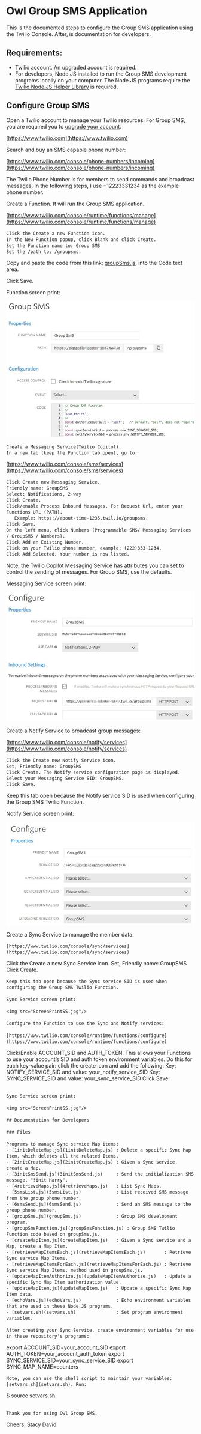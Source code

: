 # Owl Group SMS Application

This is the documented steps to configure the Group SMS application using the Twilio Console.
After, is documentation for developers.

## Requirements:

- Twilio account. An upgraded account is required.
- For developers, Node.JS installed to run the Group SMS development programs locally on your computer.
The Node.JS programs require the [Twilio Node.JS Helper Library](https://www.twilio.com/docs/libraries/node) is required.

## Configure Group SMS

Open a Twilio account to manage your Twilio resources.
For Group SMS, you are required you to [upgrade your account](https://support.twilio.com/hc/en-us/articles/223183208-Upgrading-to-a-paid-Twilio-Account).

[https://www.twilio.com](https://www.twilio.com)


Search and buy an SMS capable phone number:

[https://www.twilio.com/console/phone-numbers/incoming](https://www.twilio.com/console/phone-numbers/incoming)

The Twilio Phone Number is for members to send commands and broadcast messages.
In the following steps, I use +12223331234 as the example phone number.

Create a Function. It will run the Group SMS application.

[https://www.twilio.com/console/runtime/functions/manage](https://www.twilio.com/console/runtime/functions/manage)
````
Click the Create a new Function icon.
In the New Function popup, click Blank and click Create.
Set the Function name to: Group SMS
Set the /path to: /groupsms.
````
Copy and paste the code from this link: [groupSms.js](groupSms.js), into the Code text area.

Click Save.

Function screen print:

<img src="ScreenPrintFunction.jpg"/>

````
Create a Messaging Service(Twilio Copilot).
In a new tab (keep the Function tab open), go to:
````
[https://www.twilio.com/console/sms/services](https://www.twilio.com/console/sms/services)
````
Click Create new Messaging Service.
Friendly name: GroupSMS
Select: Notifications, 2-way
Click Create.
Click/enable Process Inbound Messages. For Request Url, enter your Functions URL (PATH).
   Example: https://about-time-1235.twil.io/groupsms.
Click Save.
On the left menu, click Numbers (Programmable SMS/ Messaging Services / GroupSMS / Numbers).
Click Add an Existing Number.
Click on your Twilio phone number, example: (222)333-1234.
Click Add Selected. Your number is now listed.
````
Note, the Twilio Copilot Messaging Service has attributes you can set to control the sending of messages. For Group SMS, use the defaults.

Messaging Service screen print:

<img src="ScreenPrintMS.jpg"/>

Create a Notify Service to broadcast group messages:

[https://www.twilio.com/console/notify/services](https://www.twilio.com/console/notify/services)
````
Click the Create new Notify Service icon.
Set, Friendly name: GroupSMS
Click Create. The Notify service configuration page is displayed.
Select your Messaging Service SID: GroupSMS.
Click Save.
````
Keep this tab open because the Notify service SID is used when configuring the Group SMS Twilio Function.

Notify Service screen print:

<img src="ScreenPrintNS.jpg"/>

Create a Sync Service to manage the member data:
````
[https://www.twilio.com/console/sync/services](https://www.twilio.com/console/sync/services)
````
Click the Create a new Sync Service icon.
Set, Friendly name: GroupSMS
Click Create.
````
Keep this tab open because the Sync service SID is used when configuring the Group SMS Twilio Function.

Sync Service screen print:

<img src="ScreenPrintSS.jpg"/>

Configure the Function to use the Sync and Notify services:

[https://www.twilio.com/console/runtime/functions/configure](https://www.twilio.com/console/runtime/functions/configure)
````
Click/Enable ACCOUNT_SID and AUTH_TOKEN.
   This allows your Functions to use your account’s SID and auth token environment variables.
Do this for each key-value pair: click the create icon and add the following:
Key: NOTIFY_SERVICE_SID and value: your_notify_service_SID
Key: SYNC_SERVICE_SID and value: your_sync_service_SID
Click Save.
````

Sync Service screen print:

<img src="ScreenPrintSS.jpg"/>

## Documentation for Developers

### Files

Programs to manage Sync service Map items:
- [1initDeleteMap.js](1initDeleteMap.js) : Delete a specific Sync Map Item, which deletes all the related Items.
- [2initCreateMap.js](2initCreateMap.js) : Given a Sync service, create a Map.
- [3initSmsSend.js](3initSmsSend.js)     : Send the initialization SMS message, "!init Harry".
- [4retrieveMaps.js](4retrieveMaps.js)   : List Sync Maps.
- [5smsList.js](5smsList.js)             : List received SMS message from the group phone number.
- [6smsSend.js](6smsSend.js)             : Send an SMS message to the group phone number.
- [groupSms.js](groupSms.js)             : Group SMS development program.
- [groupSmsFunction.js](groupSmsFunction.js) : Group SMS Twilio Function code based on groupSms.js.
- [createMapItem.js](createMapItem.js)   : Given a Sync service and a Map, create a Map Item.
- [retrieveMapItemsEach.js](retrieveMapItemsEach.js)       : Retrieve Sync service Map Items.
- [retrieveMapItemsForEach.js](retrieveMapItemsForEach.js) : Retrieve Sync service Map Items, method used in groupSms.js.
- [updateMapItemAuthorize.js](updateMapItemAuthorize.js)   : Update a specific Sync Map Item authorization value.
- [updateMapItem.js](updateMapItem.js)   : Update a specific Sync Map Item data.
- [echoVars.js](echoVars.js)             : Echo environment variables that are used in these Node.JS programs.
- [setvars.sh](setvars.sh)               : Set program environment variables.

After creating your Sync Service, create environment variables for use in these repository's programs:
````
export ACCOUNT_SID=your_account_SID
export AUTH_TOKEN=your_account_auth_token
export SYNC_SERVICE_SID=your_sync_service_SID
export SYNC_MAP_NAME=counters
````
Note, you can use the shell script to maintain your variables: [setvars.sh](setvars.sh). Run:
````
$ source setvars.sh
````

Thank you for using Owl Group SMS.
````
Cheers,
Stacy David
````
